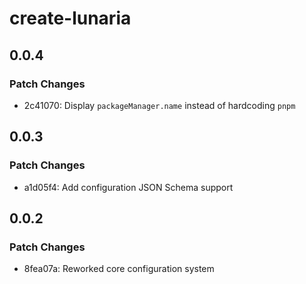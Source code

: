 # create-lunaria

## 0.0.4

### Patch Changes

- 2c41070: Display `packageManager.name` instead of hardcoding `pnpm`

## 0.0.3

### Patch Changes

- a1d05f4: Add configuration JSON Schema support

## 0.0.2

### Patch Changes

- 8fea07a: Reworked core configuration system
